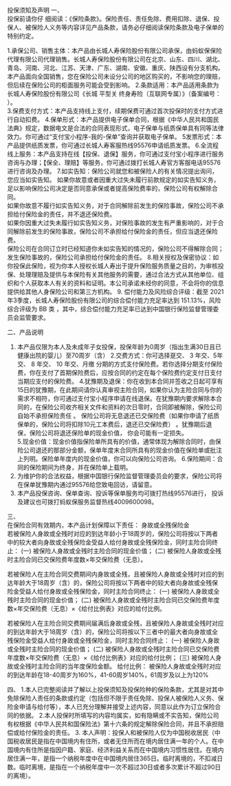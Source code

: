 投保须知及声明 
一、   
投保前请你仔 细阅读：《保险条款》。保险责任、责任免除、费用扣除、退保、投保人、被保险人义务等内容详见产品条款，请务必仔细阅读保险条款及电子保单的 特别约定。 
  
1.承保公司、销售主体：本产品由长城人寿保险股份有限公司承保，由蚂蚁保保险代理有限公司代理销售。长城人寿保险股份有限公司在北京、山东、四川、湖北、青岛、河南、河北、江苏、天津、广东、湖南、安徽、重庆、陕西设有分支机构。本产品面向全国销售，您在保险公司未设分公司的地区购买的，不影响您的理赔，但后续在保险公司的柜面服务可能会受到影响。 
2.条款适用：本产品适用条款为长城人寿保险股份有限公司《长城 平型关 终身寿险（互联网专属）》（备案编号： ）。  
3.保费支付方式：本产品支持线上支付，续期保费可通过首次投保时的支付方式进行自动扣费。 
4.保单形式：本产品提供电子保单合同，根据《中华人民共和国民法典》规定，数据电文是合法的合同表现形式，电子保单与纸质保单具有同等法律效力。你可通过“支付宝小程序-我的-保单”查询并获取电子保单。 
5发票形式：本产品提供纸质发票，你可通过长城人寿客服热线95576申请纸质发票。 
6.全流程线上服务：本产品支持在线【投保、退保】服务，你可通过支付宝小程序进行服务咨询与办理；【保全、理赔】等服务，你可通过拨打长城人寿官方客服电话95576进行咨询及办理。 
7.如实告知：保险公司就您和被保险人的有关情况提出询问，您应当如实告知。 
如果你故意或者因重大过失未履行前款规定的如实告知义务，足以影响保险公司决定是否同意承保或者提高保险费率的，保险公司有权解除合同。   
如果你故意不履行如实告知义务，对于合同解除前发生的保险事故，保险公司不承担给付保险金的责任，并不退还保险费。   
如果你因重大过失未履行如实告知义务，对保险事故的发生有严重影响的，对于合同解除前发生的保险事故，保险公司不承担给付保险金的责任，但应当退还保险费。   
保险公司在合同订立时已经知道你未如实告知的情况的，保险公司不得解除合同；发生保险事故的，保险公司承担给付保险金的责任。 
8.相关授权及保密协议：如你投保此保险，视为你本人授权长城人寿出于提升保险服务质量之目的，为审核投保、处理理赔及提供与本保险有关其他服务的需要，通过合法方式从其他单位、组织和个人获取本人有关的资料和证明。本公司承诺未经你的同意，不会将你的信息提供给其他人身保险公司和第三方机构。 
9. 偿付能力及风险综合评级：截至 2021年3季度，长城人寿保险股份有限公司的综合偿付能力充足率达到 151.13%，风险综合评级为 BB 类 ，其中，综合偿付能力充足率已达到中国银行保险监督管理委员会监管要求。 
  
二、产品说明
1. 本产品仅限为本人及未成年子女投保，投保年龄为0周岁（指出生满30日且已健康出院的婴儿）至70周岁（含） 
2.交费方式：你可选择趸交、 3 年交、5年交、 8 年交、 10 年交、月缴 分期的方式支付保险费。若你选择分期支付保险费，你在支付了首期保险费后，应按合同的约定在每个保险费约定支付日支付当期应支付的保险费。 
4.犹豫期及退保：你在收到本合同并签收之日起可享有15日的犹豫期，在此期间请你认真审视主险合同，如果你认为主险合同与你的需求不相符，你可通过支付宝小程序申请在线退保。在犹豫期内要求解除本合同的，在保险公司收齐相关文件和资料的次日零时，合同即被解除，保险公司 自始不承担保险责任  。 保险公司将无息退还已交保险费（如果你申请了纸质保单的，保险公司将扣除10元工本费后，退还已交保险费）  。犹豫期后退保，保险公司将退还保险单的现金价值， 你会可能有一定损失。  
5.现金价值：现金价值指保险单所具有的价值，通常体现为解除合同时，由保险公司退还的那部分金额，保单年度末合同所具有的现金价值在保险单或批注上列明。保险单年度内的现金价值，你可以向保险公司咨询。 
6.保险期间：合同的保险期间为终身，并在保险单上载明。 
7. 为维护你的合法权益，根据中国银行保险监督管理委员会的要求，保险公司将在保单犹豫期内通过95576给您致电回访，请留意。 
8. 本产品投保咨询、保单查询、投诉等保单服务均可拨打热线95576进行， 投诉及建议也可拨打蚂蚁保服务监督热线4009600098。 
  
三、   
在保险合同有效期内，本产品计划保障以下责任： 
身故或全残保险金   
若被保险人身故或全残时对应的到达年龄小于18周岁的，保险公司将按以下两者中的较大者向身故或全残保险金受益人给付身故或全残保险金，同时主险合同终止： 
(一) 被保险人身故或全残时主险合同的现金价值； 
(二) 被保险人身故或全残时主险合同已交保险费年度数×年交保险费（无息）。 
  
若被保险人在主险合同交费期间内身故或全残，且被保险人身故或全残时对应的到达年龄大于18周岁（含）的，保险公司将按以下两者中的较大者向身故或全残保险金受益人给付身故或全残保险金，同时主险合同终止： 
(一) 被保险人身故或全残时主险合同的现金价值； 
(二) 被保险人身故或全残时主险合同已交保险费年度数×年交保险费（无息）×《给付比例表》对应的给付比例。 
  
若被保险人在主险合同交费期间届满后身故或全残，且被保险人身故或全残时对应的到达年龄大于18周岁（含）的，保险公司将按以下三者中的最大者向身故或全残保险金受益人给付身故或全残保险金，同时主险合同终止： 
(一) 被保险人身故或全残时主险合同的现金价值； 
(二) 被保险人身故或全残时主险合同已交保险费年度数×年交保险费（无息）×《给付比例表》对应的给付比例； 
(三) 被保险人身故或全残时主险合同的当年度保险金额。 
给付比例：  被保险人身故或全残时对应的到达年龄在18-40周岁为160%，41-60周岁140%，61周岁及以上为120% 
  
四、 
1.本人已完整阅读并了解以上投保须知及投保险种的保险条款，尤其是对其中免除保险人责任的条款或约定（包括但不限于责任免除、投保人被保险人义务、保险金申请与给付等），本人已充分理解并接受上述内容，同意以此作为订立保险合同的依据。 
2.本人投保时所填写的内容均属实，如有隐瞒或不实告知，保险公司有权根据《中华人民共和国保险法》第十六条的规定解除保险合同，并且不承担赔偿或给付保险金的责任。 
3. 本人声明：投保人和被保险人仅为中国税收居民（中国税收居民是指在中国境内有住所，或者无住所而在境内居住满一年的个人。在中国境内有住所是指因户籍、家庭、经济利益关系而在中国境内习惯性居住。在境内居住满一年，是指一个纳税年度中在中国境内居住365日。临时离境的，不扣减日数。临时离境，是指在一个纳税年度中一次不超过30日或者多次累计不超过90日的离境）。  
  

